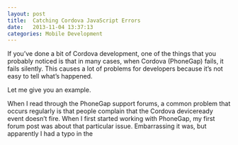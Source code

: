 ```yaml
---
layout: post
title:  Catching Cordova JavaScript Errors
date:   2013-11-04 13:37:13
categories: Mobile Development
---
```

If you’ve done a bit of Cordova development, one of the things that you probably noticed is that in many cases, when Cordova (PhoneGap) fails, it fails silently. This causes a lot of problems for developers because it’s not easy to tell what’s happened.

Let me give you an example.

When I read through the PhoneGap support forums, a common problem that occurs regularly is that people complain that the Cordova deviceready event doesn’t fire. When I first started working with PhoneGap, my first forum post was about that particular issue. Embarrassing it was, but apparently I had a typo in the <script> tag which loaded the phonegap.js file, so the PhoneGap container simply didn’t even fire the deviceready event. A quick change to my JavaScript code to include the correct name for the phonegap.js file (at the time they were labeling each version of the file with a version number like phonegap-1.0.js, and I’d simply added phonegap.js to my app). A simple typo, but caused problems none the less.

Anyway, when the Cordova or PhoneGap container encounters a JavaScript error, it simply aborts whatever it is doing and doesn’t tell the user anything. Ugh. I can’t tell you how much time I’ve wasted tracking down bugs caused by this simple error.

When I joined the mobile platform product management team at SAP, I mentioned this problem in a room full of developers and my colleague Istvan Nagy quickly provided me with the solution. If you add the following code to your web application’s index.html file, when the application encounters a JavaScript error, it will call fire the window’s onerror event and display the error information for the user.

`<script type="text/javascript" charset="utf-8">   window.onerror = function(msg, url, line) {      var idx = url.lastIndexOf("/");      if(idx > -1) {url = url.substring(idx+1);}        alert("ERROR in " + url + " (line #" + line + "): " + msg);      return false; //suppress Error Alert;   };   </script>`

I’ve started using this in all of my applications as I build them and once I’ve gotten the application working, I remove it before sending it out to real users.